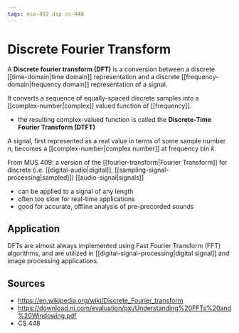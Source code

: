```yaml
---
tags: ece-402 dsp cs-448
---
```


# Discrete Fourier Transform

A **Discrete fourier transform (DFT)** is a conversion between a discrete [[time-domain|time domain]] representation and a discrete [[frequency-domain|frequency domain]] representation of a signal.

It converts a sequence of equally-spaced discrete samples into a [[complex-number|complex]] valued function of [[frequency]].

- the resulting complex-valued function is called the **Discrete-Time Fourier Transform (DTFT)**

A signal, first represented as a real value in terms of some sample number $n$, becomes a [[complex-number|complex number]] at frequency bin $k$.

From MUS 409: a version of the [[fourier-transform|Fourier Transform]] for discrete (i.e. [[digital-audio|digital]], [[sampling-signal-processing|sampled]]) [[audio-signal|signals]]
  - can be applied to a signal of any length
  - often too slow for real-time applications
  - good for accurate, offline analysis of pre-precorded sounds

## Application

DFTs are almost always implemented using Fast Fourier Transform (FFT) algorithms, and are utilized in [[digital-signal-processing|digital signal]] and image processing applications.

## Sources

- <https://en.wikipedia.org/wiki/Discrete_Fourier_transform>
- <https://download.ni.com/evaluation/pxi/Understanding%20FFTs%20and%20Windowing.pdf>
- CS 448

